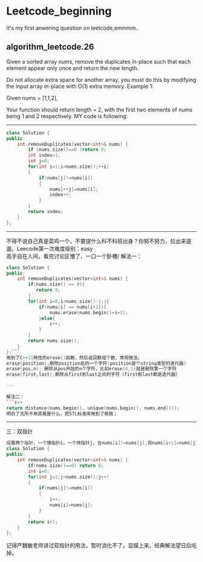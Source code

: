 # Leetcode_beginning
It's my first anwering question on leetcode,emmmm..

## algorithm_leetcode.26
Given a sorted array nums, remove the duplicates in-place such that each element appear only once and return the new length.

Do not allocate extra space for another array, you must do this by modifying the input array in-place with O(1) extra memory.
Example 1:

Given nums = [1,1,2],

Your function should return length = 2, with the first two elements of nums being 1 and 2 respectively.
MY code  is following:

---
```c++
class Solution {
public:
    int removeDuplicates(vector<int>& nums) {
        if (nums.size()==0 )return 0;
        int index=1;
        int j=0;
        for(int i=1;i<nums.size();++i)
        {
            if(nums[j]!=nums[i])
            {
                nums[++j]=nums[i];
                index++;
            }
        }
        return index;
    }
};
```
---
不得不说自己真是菜鸡一个，不要提什么科不科班出身？你努不努力，拉出来遛遛。Leecode第一次难度级别：easy     
高手自在人间，看完讨论区懵了，一口一个卧槽/
解法一：
```c++
class Solution {
public:
    int removeDuplicates(vector<int>& nums) {
        if(nums.size() == 0){
           return 0; 
        }
        for(int i=0;i<nums.size()-1;){
            if(nums[i] == nums[i+1]){
                nums.erase(nums.begin()+i+1);
            }else{
                i++;
            }
        }
        return nums.size();
    }
};```
用到了C++11特性的erase()函数，然后返回数组个数，常规做法。
erase(position);删除position处的一个字符(position是个string类型的迭代器)    
erase(pos,n); 删除从pos开始的n个字符，比如erase(0,1)就是删除第一个字符     
erase(first,last);删除从first到last之间的字符（first和last都是迭代器）   

---
     
解法二：
```c++
return distance(nums.begin(), unique(nums.begin(), nums.end()));
明白了无所不用其极是什么，把STL标准库用到了极致；
```

---

三：双指针
```c++
设置两个指针，一个慢指针i，一个快指针j，当nums[i]!=nums[j],将nums[i+1]=nums[j]。
class Solution {
public:
    int removeDuplicates(vector<int>& nums) {
        if(nums.size()==0) return 0;
        int i=0;
        for(int j=1;j<nums.size();j++)
        {
            if(nums[j]!=nums[i])
            {
                i++;
                nums[i]=nums[j];
            }
        }
        return i+1;
    }
};
```
记得严魏敏老师讲过双指针的用法，暂时消化不了。显摆上来，经典解法望日后吃掉。
